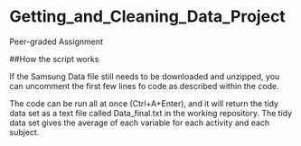 # Getting_and_Cleaning_Data_Project
Peer-graded Assignment

##How the script works

If the Samsung Data file still needs to be downloaded and unzipped, you can uncomment the first few lines fo code as described within the code.

The code can be run all at once (Ctrl+A+Enter), and it will return the tidy data set as a text file called Data_final.txt in the working repository. The tidy data set gives the average of each variable for each activity and each subject.
